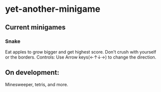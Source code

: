 # yet-another-minigame
## Current minigames
### Snake
Eat apples to grow bigger and get highest score. Don't crush with yourself or the borders.
Controls: Use Arrow keys(←↑↓→) to change the direction.
## On development:
Minesweeper, tetris, and more.

